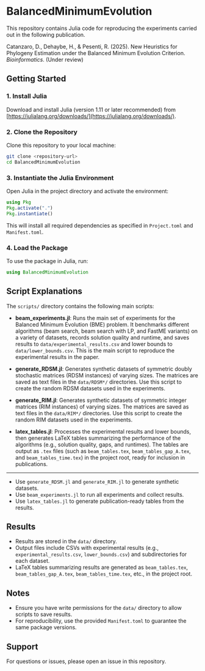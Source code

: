 # BalancedMinimumEvolution

This repository contains Julia code for reproducing the experiments carried out in the following publication.

Catanzaro, D., Dehaybe, H., & Pesenti, R. (2025). New Heuristics for Phylogeny Estimation under the Balanced Minimum Evolution Criterion. _Bioinformatics_. (Under review)

## Getting Started

### 1. Install Julia
Download and install Julia (version 1.11 or later recommended) from [https://julialang.org/downloads/](https://julialang.org/downloads/).

### 2. Clone the Repository
Clone this repository to your local machine:
```sh
git clone <repository-url>
cd BalancedMinimumEvolution
```

### 3. Instantiate the Julia Environment
Open Julia in the project directory and activate the environment:
```julia
using Pkg
Pkg.activate(".")
Pkg.instantiate()
```
This will install all required dependencies as specified in `Project.toml` and `Manifest.toml`.

### 4. Load the Package
To use the package in Julia, run:
```julia
using BalancedMinimumEvolution
```

## Script Explanations

The `scripts/` directory contains the following main scripts:

- **beam_experiments.jl**: Runs the main set of experiments for the Balanced Minimum Evolution (BME) problem. It benchmarks different algorithms (beam search, beam search with LP, and FastME variants) on a variety of datasets, records solution quality and runtime, and saves results to `data/experimental_results.csv` and lower bounds to `data/lower_bounds.csv`. This is the main script to reproduce the experimental results in the paper.

- **generate_RDSM.jl**: Generates synthetic datasets of symmetric doubly stochastic matrices (RDSM instances) of varying sizes. The matrices are saved as text files in the `data/RDSM*/` directories. Use this script to create the random RDSM datasets used in the experiments.

- **generate_RIM.jl**: Generates synthetic datasets of symmetric integer matrices (RIM instances) of varying sizes. The matrices are saved as text files in the `data/RIM*/` directories. Use this script to create the random RIM datasets used in the experiments.

- **latex_tables.jl**: Processes the experimental results and lower bounds, then generates LaTeX tables summarizing the performance of the algorithms (e.g., solution quality, gaps, and runtimes). The tables are output as `.tex` files (such as `beam_tables.tex`, `beam_tables_gap_A.tex`, and `beam_tables_time.tex`) in the project root, ready for inclusion in publications.

---

- Use `generate_RDSM.jl` and `generate_RIM.jl` to generate synthetic datasets.
- Use `beam_experiments.jl` to run all experiments and collect results.
- Use `latex_tables.jl` to generate publication-ready tables from the results.

## Results

- Results are stored in the `data/` directory.
- Output files include CSVs with experimental results (e.g., `experimental_results.csv`, `lower_bounds.csv`) and subdirectories for each dataset.
- LaTeX tables summarizing results are generated as `beam_tables.tex`, `beam_tables_gap_A.tex`, `beam_tables_time.tex`, etc., in the project root.

## Notes
- Ensure you have write permissions for the `data/` directory to allow scripts to save results.
- For reproducibility, use the provided `Manifest.toml` to guarantee the same package versions.

## Support
For questions or issues, please open an issue in this repository.
